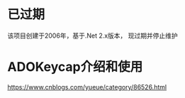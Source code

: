 # 已过期
该项目创建于2006年，基于.Net 2.x版本， 现过期并停止维护

# ADOKeycap介绍和使用
https://www.cnblogs.com/yueue/category/86526.html
